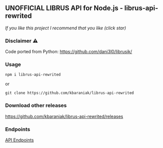 ## UNOFFICIAL LIBRUS API for Node.js - librus-api-rewrited

*If you like this project I recommend that you like (click star)*
### Disclaimer :warning:
Code ported from Python: https://github.com/dani3l0/librusik/

### Usage
`npm i librus-api-rewrited`

or

`git clone https://github.com/kbaraniak/librus-api-rewrited`

### Download other releases
https://github.com/kbaraniak/librus-api-rewrited/releases

### Endpoints
[API Endpoints](https://github.com/kbaraniak/librus-api-rewrited/wiki/API-Endpoints)
